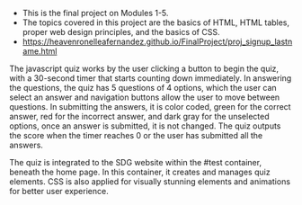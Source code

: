 - This is the final project on Modules 1-5.
- The topics covered in this project are the basics of HTML, HTML tables, proper web design principles, and the basics of CSS.
- https://heavenronelleafernandez.github.io/FinalProject/proj_signup_lastname.html


The javascript quiz works by the user clicking a button to begin the quiz, with a 30-second timer that starts counting down immediately. In answering the questions, the quiz has 5 questions of 4 options, which the user can select an answer and navigation buttons allow the user to move between questions. In submitting the answers, it is color coded, green for the correct answer, red for the incorrect answer, and dark gray for the unselected options, once an answer is submitted, it is not changed. The quiz outputs the score when the timer reaches 0 or the user has submitted all the answers.

The quiz is integrated to the SDG website within the #test container, beneath the home page. In this container, it creates and manages quiz elements. CSS is also applied for visually stunning elements and animations for better user experience.
